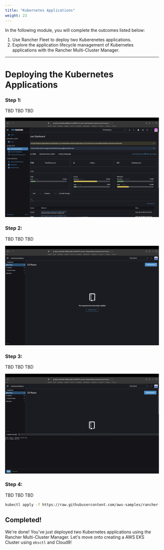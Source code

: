 ```yaml
---
title: "Kubernetes Applications"
weight: 23
---
```


In the following module, you will complete the outcomes listed below:

1. Use Rancher Fleet to deploy two Kuberenetes applications.
2. Explore the application lifecycle management of Kubernetes applications with the Rancher Multi-Cluster Manager.

---


# Deploying the Kubernetes Applications

### Step 1:

TBD TBD TBD

![rancher-fleet-menu](/static/images/content/23-fleet-menu.png)


### Step 2:

TBD TBD TBD

![rancher-fleet-home](/static/images/content/23-fleet-home.png)

### Step 3:

TBD TBD TBD

![rancher-fleet-shell](/static/images/content/23-fleet-shell.png)

### Step 4:

TBD TBD TBD

```bash
kubectl apply -f https://raw.githubusercontent.com/aws-samples/rancher-on-aws-workshop/main/static/fleet/fleet-default.yaml
```

## Completed!

We're done! You've just deployed two Kubernetes applications using the Rancher Multi-Cluster Manager. Let's move onto creating a AWS EKS Cluster using `eksctl` and Cloud9!